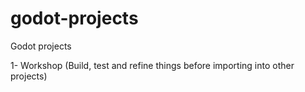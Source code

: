# godot-projects
Godot projects

1- Workshop (Build, test and refine things before importing into other projects)
